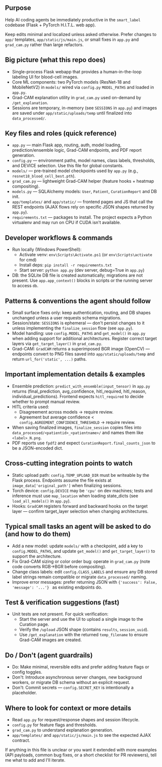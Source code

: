 ## Purpose
Help AI coding agents be immediately productive in the `smart_label` codebase (Flask + PyTorch H.I.T.L. web app).

Keep edits minimal and localized unless asked otherwise. Prefer changes to `app/` templates, `app/static/js/main.js`, or small fixes in `app.py` and `grad_cam.py` rather than large refactors.

## Big picture (what this repo does)
- Single-process Flask webapp that provides a human-in-the-loop labeling UI for blood-cell images.
- Core ML components: two PyTorch models (ResNet-18 and MobileNetV2) in `models/` wired via `config.py` `MODEL_PATHS` and loaded in `app.py`.
- Grad-CAM explanation utility in `grad_cam.py` used on-demand by `/get_explanation`.
- Sessions are temporary, in-memory (see `SESSIONS` in `app.py`) and images are saved under `app/static/uploads/temp` until finalized into `data_processed/`.

## Key files and roles (quick reference)
- `app.py` — main Flask app, routing, auth, model loading, prediction/ensemble logic, Grad-CAM endpoints, and PDF report generation.
- `config.py` — environment paths, model names, class labels, thresholds, and DEVICE selection. Use this file for global constants.
- `models/` — pre-trained model checkpoints used by `app.py` (e.g., `resnet18_blood_cell_best.pth`).
- `grad_cam.py` — lightweight Grad-CAM helper (feature hooks + heatmap compositing).
- `models.py` — SQLAlchemy models: `User`, `Patient`, `CurationReport` and DB init.
- `app/templates/` and `app/static/` — frontend pages and JS that call the REST endpoints (AJAX flows rely on specific JSON shapes returned by `app.py`).
- `requirements.txt` — packages to install. The project expects a Python virtualenv and may run on CPU if CUDA isn't available.

## Developer workflows & commands
- Run locally (Windows PowerShell):
  - Activate venv: `env\Scripts\Activate.ps1` (or `env\Scripts\activate` for cmd)
  - Install deps: `pip install -r requirements.txt`
  - Start server: `python app.py` (dev server, debug=True in `app.py`)
- DB: the SQLite DB file is created automatically; migrations are not present. Use `app.app_context()` blocks in scripts or the running server to access `db`.

## Patterns & conventions the agent should follow
- Small surface fixes only: keep authentication, routing, and DB shapes unchanged unless a user requests schema migrations.
- Session/state: `SESSIONS` is ephemeral — don't persist changes to it unless implementing the `finalize_session` flow (see `app.py`).
- Model handling: use `config.MODEL_PATHS` and `get_model()` in `app.py` when adding support for additional architectures. Register correct target layers via `get_target_layer()` in `grad_cam.py`.
- Grad-CAM: `GradCAM` returns a superimposed BGR image (OpenCV) — endpoints convert to PNG files saved into `app/static/uploads/temp` and return `url_for('static', ...)` paths.

## Important implementation details & examples
- Ensemble prediction: `predict_with_ensemble(input_tensor)` in `app.py` returns (final_prediction, avg_confidence, hitl_required, hitl_reason, individual_predictions). Frontend expects `hitl_required` to decide whether to prompt manual review.
- HITL criteria used:
  - Disagreement across models -> require review.
  - Agreement but average confidence < `config.AGREEMENT_CONFIDENCE_THRESHOLD` -> require review.
- When saving finalized images, `finalize_session` copies files into `data_processed/<patientid>_<patientname>/` and names them like `<label>_N.png`.
- PDF reports use `fpdf2` and expect `CurationReport.final_counts_json` to be a JSON-encoded dict.

## Cross-cutting integration points to watch
- Static upload path: `config.TEMP_UPLOAD_DIR` must be writeable by the Flask process. Endpoints assume the file exists at `image_data['original_path']` when finalizing sessions.
- Torch device: `config.DEVICE` may be `'cpu'` on dev machines; tests and inference must use `map_location` when loading state_dicts (see `load_all_models()` in `app.py`).
- Hooks: `GradCAM` registers forward and backward hooks on the target layer — confirm target_layer selection when changing architectures.

## Typical small tasks an agent will be asked to do (and how to do them)
- Add a new model: update `models/` with a checkpoint, add a key to `config.MODEL_PATHS`, and update `get_model()` and `get_target_layer()` to support the architecture.
- Fix Grad-CAM sizing or color order bug: operate in `grad_cam.py` (note code converts RGB->BGR before compositing).
- Change class labels: edit `config.CLASS_LABELS` and ensure any DB stored label strings remain compatible or migrate `data_processed/` naming.
- Improve error messages: prefer returning JSON with `{'success': False, 'message': '...'} ` as existing endpoints do.

## Test & verification suggestions (fast)
- Unit tests are not present. For quick verification:
  - Start the server and use the UI to upload a single image to the Curation page.
  - Verify the `/upload` JSON shape (contains `results`, `session_uuid`).
  - Use `/get_explanation` with the returned `temp_filename` to ensure Grad-CAM images are created.

## Do / Don't (agent guardrails)
- Do: Make minimal, reversible edits and prefer adding feature flags or config toggles.
- Don't: Introduce asynchronous server changes, new background workers, or migrate DB schema without an explicit request.
- Don't: Commit secrets — `config.SECRET_KEY` is intentionally a placeholder.

## Where to look for context or more details
- Read `app.py` for request/response shapes and session lifecycle.
- `config.py` for feature flags and thresholds.
- `grad_cam.py` to understand explanation generation.
- `app/templates/` and `app/static/js/main.js` to see the expected AJAX contract.

If anything in this file is unclear or you want it extended with more examples (API payloads, common bug fixes, or a short checklist for PR reviewers), tell me what to add and I'll iterate.

